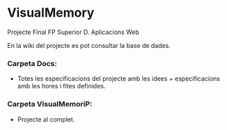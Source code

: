 # VisualMemory
Projecte Final FP Superior D. Aplicacions Web 

En la wiki del projecte es pot consultar la base de dades.

### Carpeta Docs:
- Totes les especificacions del projecte amb les idees + especificacions amb les hores i fites definides.

### Carpeta VisualMemoriP:
- Projecte al complet.

